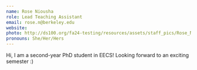 ```yaml
---
name: Rose Niousha
role: Lead Teaching Assistant
email: rose.n@berkeley.edu 
website: 
photo: http://ds100.org/fa24-testing/resources/assets/staff_pics/Rose_Niousha.jpg
pronouns: She/Her/Hers
---
```

Hi, I am a second-year PhD student in EECS! Looking forward to an exciting semester :)
